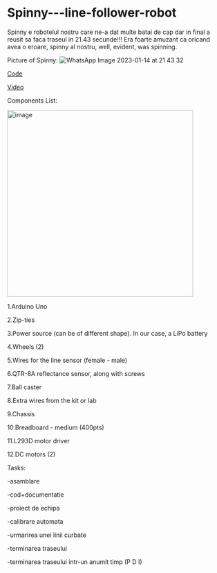 # Spinny---line-follower-robot
Spinny e robotelul nostru care ne-a dat multe batai de cap dar in final a reusit sa faca traseul in 21.43 secunde!!! Era foarte amuzant ca oricand avea o eroare, spinny al nostru, well, evident, was spinning. 

Picture of Spinny:
![WhatsApp Image 2023-01-14 at 21 43 32](https://user-images.githubusercontent.com/79654042/212545836-647f4127-e28b-4912-9614-27b028bf1a39.jpeg)

[Code](https://github.com/alinavoiculescu/spinny-line-follower/blob/main/Spinny%20-%20Line%20Follower/Spinny%20-%20Line%20Follower.ino)

[Video](https://youtube.com/shorts/g_GSiB_Ehbk?feature=share)

Components List:

<img width="430" alt="image" src="https://user-images.githubusercontent.com/79654042/212546669-17ae3f49-5771-4f0a-a869-05dfb97be047.png">

  1.Arduino Uno
  
  2.Zip-ties
  
  3.Power source (can be of different shape). In our case, a LiPo battery
  
  4.Wheels (2)
  
  5.Wires for the line sensor (female - male)
  
  6.QTR-8A reflectance sensor, along with screws
  
  7.Ball caster
  
  8.Extra wires from the kit or lab
  
  9.Chassis
  
  10.Breadboard - medium (400pts)
  
  11.L293D motor driver
  
  12.DC motors (2)
  
  Tasks:
  
  -asamblare
  
  -cod+documentatie

  -proiect de echipa
  
  -calibrare automata
  
  -urmarirea unei linii curbate
  
  -terminarea traseului
  
  -terminarea traseului intr-un anumit timp (P D I)

